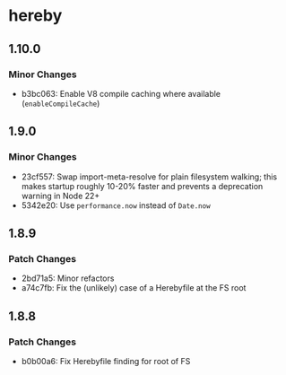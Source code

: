 # hereby

## 1.10.0

### Minor Changes

- b3bc063: Enable V8 compile caching where available (`enableCompileCache`)

## 1.9.0

### Minor Changes

- 23cf557: Swap import-meta-resolve for plain filesystem walking; this makes startup
  roughly 10-20% faster and prevents a deprecation warning in Node 22+
- 5342e20: Use `performance.now` instead of `Date.now`

## 1.8.9

### Patch Changes

- 2bd71a5: Minor refactors
- a74c7fb: Fix the (unlikely) case of a Herebyfile at the FS root

## 1.8.8

### Patch Changes

- b0b00a6: Fix Herebyfile finding for root of FS
